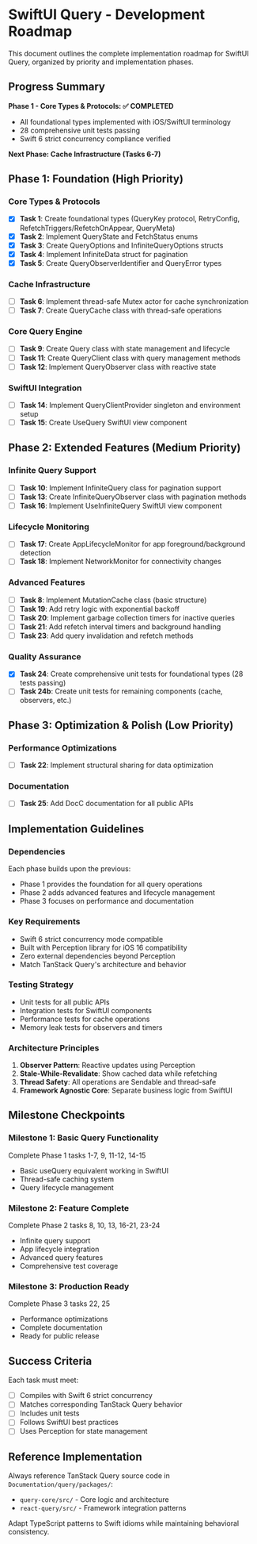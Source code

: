 # SwiftUI Query - Development Roadmap

This document outlines the complete implementation roadmap for SwiftUI Query, organized by priority and implementation phases.

## Progress Summary

**Phase 1 - Core Types & Protocols: ✅ COMPLETED**
- All foundational types implemented with iOS/SwiftUI terminology
- 28 comprehensive unit tests passing
- Swift 6 strict concurrency compliance verified

**Next Phase: Cache Infrastructure (Tasks 6-7)**

## Phase 1: Foundation (High Priority)

### Core Types & Protocols
- [x] **Task 1**: Create foundational types (QueryKey protocol, RetryConfig, RefetchTriggers/RefetchOnAppear, QueryMeta)
- [x] **Task 2**: Implement QueryState and FetchStatus enums
- [x] **Task 3**: Create QueryOptions and InfiniteQueryOptions structs
- [x] **Task 4**: Implement InfiniteData struct for pagination
- [x] **Task 5**: Create QueryObserverIdentifier and QueryError types

### Cache Infrastructure
- [ ] **Task 6**: Implement thread-safe Mutex actor for cache synchronization
- [ ] **Task 7**: Create QueryCache class with thread-safe operations

### Core Query Engine
- [ ] **Task 9**: Create Query class with state management and lifecycle
- [ ] **Task 11**: Create QueryClient class with query management methods
- [ ] **Task 12**: Implement QueryObserver class with reactive state

### SwiftUI Integration
- [ ] **Task 14**: Implement QueryClientProvider singleton and environment setup
- [ ] **Task 15**: Create UseQuery SwiftUI view component

## Phase 2: Extended Features (Medium Priority)

### Infinite Query Support
- [ ] **Task 10**: Implement InfiniteQuery class for pagination support
- [ ] **Task 13**: Create InfiniteQueryObserver class with pagination methods
- [ ] **Task 16**: Implement UseInfiniteQuery SwiftUI view component

### Lifecycle Monitoring
- [ ] **Task 17**: Create AppLifecycleMonitor for app foreground/background detection
- [ ] **Task 18**: Implement NetworkMonitor for connectivity changes

### Advanced Features
- [ ] **Task 8**: Implement MutationCache class (basic structure)
- [ ] **Task 19**: Add retry logic with exponential backoff
- [ ] **Task 20**: Implement garbage collection timers for inactive queries
- [ ] **Task 21**: Add refetch interval timers and background handling
- [ ] **Task 23**: Add query invalidation and refetch methods

### Quality Assurance
- [x] **Task 24**: Create comprehensive unit tests for foundational types (28 tests passing)
- [ ] **Task 24b**: Create unit tests for remaining components (cache, observers, etc.)

## Phase 3: Optimization & Polish (Low Priority)

### Performance Optimizations
- [ ] **Task 22**: Implement structural sharing for data optimization

### Documentation
- [ ] **Task 25**: Add DocC documentation for all public APIs

## Implementation Guidelines

### Dependencies
Each phase builds upon the previous:
- Phase 1 provides the foundation for all query operations
- Phase 2 adds advanced features and lifecycle management
- Phase 3 focuses on performance and documentation

### Key Requirements
- Swift 6 strict concurrency mode compatible
- Built with Perception library for iOS 16 compatibility
- Zero external dependencies beyond Perception
- Match TanStack Query's architecture and behavior

### Testing Strategy
- Unit tests for all public APIs
- Integration tests for SwiftUI components
- Performance tests for cache operations
- Memory leak tests for observers and timers

### Architecture Principles
1. **Observer Pattern**: Reactive updates using Perception
2. **Stale-While-Revalidate**: Show cached data while refetching
3. **Thread Safety**: All operations are Sendable and thread-safe
4. **Framework Agnostic Core**: Separate business logic from SwiftUI

## Milestone Checkpoints

### Milestone 1: Basic Query Functionality
Complete Phase 1 tasks 1-7, 9, 11-12, 14-15
- Basic useQuery equivalent working in SwiftUI
- Thread-safe caching system
- Query lifecycle management

### Milestone 2: Feature Complete
Complete Phase 2 tasks 8, 10, 13, 16-21, 23-24
- Infinite query support
- App lifecycle integration
- Advanced query features
- Comprehensive test coverage

### Milestone 3: Production Ready
Complete Phase 3 tasks 22, 25
- Performance optimizations
- Complete documentation
- Ready for public release

## Success Criteria

Each task must meet:
- [ ] Compiles with Swift 6 strict concurrency
- [ ] Matches corresponding TanStack Query behavior
- [ ] Includes unit tests
- [ ] Follows SwiftUI best practices
- [ ] Uses Perception for state management

## Reference Implementation

Always reference TanStack Query source code in `Documentation/query/packages/`:
- `query-core/src/` - Core logic and architecture
- `react-query/src/` - Framework integration patterns

Adapt TypeScript patterns to Swift idioms while maintaining behavioral consistency.